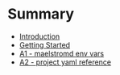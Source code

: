 # Summary

* [Introduction](README.md)
* [Getting Started](getting_started.md)
* [A1 - maelstromd env vars](maelstromd_env_vars.md)
* [A2 - project yaml reference](project_yaml_ref.md)
